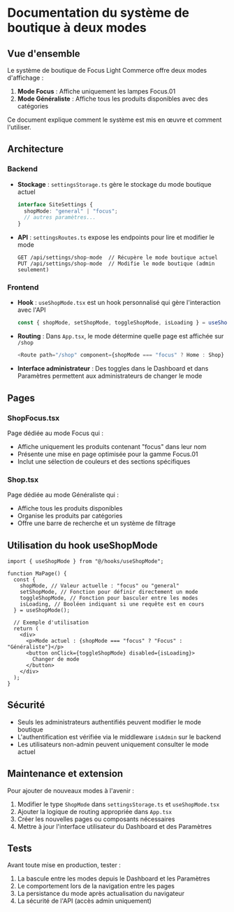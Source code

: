 # Documentation du système de boutique à deux modes

## Vue d'ensemble

Le système de boutique de Focus Light Commerce offre deux modes d'affichage :

1. **Mode Focus** : Affiche uniquement les lampes Focus.01
2. **Mode Généraliste** : Affiche tous les produits disponibles avec des catégories

Ce document explique comment le système est mis en œuvre et comment l'utiliser.

## Architecture

### Backend

- **Stockage** : `settingsStorage.ts` gère le stockage du mode boutique actuel

  ```typescript
  interface SiteSettings {
    shopMode: "general" | "focus";
    // autres paramètres...
  }
  ```

- **API** : `settingsRoutes.ts` expose les endpoints pour lire et modifier le mode
  ```
  GET /api/settings/shop-mode  // Récupère le mode boutique actuel
  PUT /api/settings/shop-mode  // Modifie le mode boutique (admin seulement)
  ```

### Frontend

- **Hook** : `useShopMode.tsx` est un hook personnalisé qui gère l'interaction avec l'API

  ```typescript
  const { shopMode, setShopMode, toggleShopMode, isLoading } = useShopMode();
  ```

- **Routing** : Dans `App.tsx`, le mode détermine quelle page est affichée sur `/shop`

  ```typescript
  <Route path="/shop" component={shopMode === "focus" ? Home : Shop} />
  ```

- **Interface administrateur** : Des toggles dans le Dashboard et dans Paramètres permettent aux administrateurs de changer le mode

## Pages

### ShopFocus.tsx

Page dédiée au mode Focus qui :

- Affiche uniquement les produits contenant "focus" dans leur nom
- Présente une mise en page optimisée pour la gamme Focus.01
- Inclut une sélection de couleurs et des sections spécifiques

### Shop.tsx

Page dédiée au mode Généraliste qui :

- Affiche tous les produits disponibles
- Organise les produits par catégories
- Offre une barre de recherche et un système de filtrage

## Utilisation du hook useShopMode

```tsx
import { useShopMode } from "@/hooks/useShopMode";

function MaPage() {
  const {
    shopMode, // Valeur actuelle : "focus" ou "general"
    setShopMode, // Fonction pour définir directement un mode
    toggleShopMode, // Fonction pour basculer entre les modes
    isLoading, // Booléen indiquant si une requête est en cours
  } = useShopMode();

  // Exemple d'utilisation
  return (
    <div>
      <p>Mode actuel : {shopMode === "focus" ? "Focus" : "Généraliste"}</p>
      <button onClick={toggleShopMode} disabled={isLoading}>
        Changer de mode
      </button>
    </div>
  );
}
```

## Sécurité

- Seuls les administrateurs authentifiés peuvent modifier le mode boutique
- L'authentification est vérifiée via le middleware `isAdmin` sur le backend
- Les utilisateurs non-admin peuvent uniquement consulter le mode actuel

## Maintenance et extension

Pour ajouter de nouveaux modes à l'avenir :

1. Modifier le type `ShopMode` dans `settingsStorage.ts` et `useShopMode.tsx`
2. Ajouter la logique de routing appropriée dans `App.tsx`
3. Créer les nouvelles pages ou composants nécessaires
4. Mettre à jour l'interface utilisateur du Dashboard et des Paramètres

## Tests

Avant toute mise en production, tester :

1. La bascule entre les modes depuis le Dashboard et les Paramètres
2. Le comportement lors de la navigation entre les pages
3. La persistance du mode après actualisation du navigateur
4. La sécurité de l'API (accès admin uniquement)

